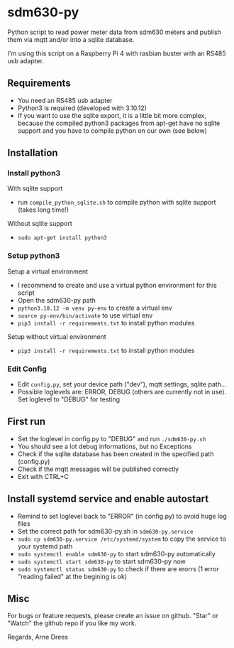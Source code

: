 # sdm630-py

Python script to read power meter data from sdm630 meters and publish them via mqtt and/or into a sqlite database.

I'm using this script on a Raspberry Pi 4 with rasbian buster with an RS485 usb adapter.

## Requirements

- You need an RS485 usb adapter
- Python3 is required (developed with 3.10.12)
- If you want to use the sqlite export, it is a little bit more complex, because the compiled python3 packages from apt-get have no sqlite support and you have to compile python on our own (see below)

## Installation

### Install python3

With sqlite support

- run `compile_python_sqlite.sh` to compile python with sqlite support (takes long time!)

Without sqlite support

- `sudo apt-get install python3`

### Setup python3

Setup a virtual environment

- I recommend to create and use a virtual python environment for this script
- Open the sdm630-py path
- `python3.10.12 -m venv py-env` to create a virtual env
- `source py-env/bin/activate` to use virtual env
- `pip3 install -r requirements.txt` to install python modules

Setup without virtual environment

- `pip3 install -r requirements.txt` to install python modules

### Edit Config

- Edit `config.py`, set your device path ("dev"), mqtt settings, sqlite path... 
- Possible loglevels are: ERROR, DEBUG (others are currently not in use). Set loglevel to "DEBUG" for testing

## First run

- Set the loglevel in config.py to "DEBUG" and run `./sdm630-py.sh`
- You should see a lot debug informations, but no Exceptions
- Check if the sqlite database has been created in the specified path (config.py)
- Check if the mqtt messages will be published correctly
- Exit with CTRL+C

## Install systemd service and enable autostart

- Remind to set loglevel back to "ERROR" (in config.py) to avoid huge log files
- Set the correct path for sdm630-py.sh in `sdm630-py.service`
- `sudo cp sdm630-py.service /etc/systemd/system` to copy the service to your systemd path
- `sudo systemctl enable sdm630-py` to start sdm630-py automatically
- `sudo systemctl start sdm630-py` to start sdm630-py now
- `sudo systemctl status sdm630-py` to check if there are erorrs (1 error "reading failed" at the begining is ok)

## Misc

For bugs or feature requests, please create an issue on github. "Star" or "Watch" the github repo if you like my work.

Regards, Arne Drees